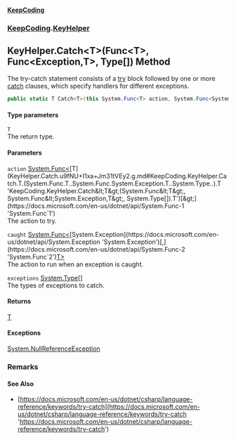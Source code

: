 #### [KeepCoding](index.md 'index')
### [KeepCoding](KeepCoding.md 'KeepCoding').[KeyHelper](KeyHelper.md 'KeepCoding.KeyHelper')
## KeyHelper.Catch&lt;T&gt;(Func&lt;T&gt;, Func&lt;Exception,T&gt;, Type[]) Method
The try-catch statement consists of a [try](https://docs.microsoft.com/en-us/dotnet/csharp/language-reference/keywords/try 'https://docs.microsoft.com/en-us/dotnet/csharp/language-reference/keywords/try') block followed by one or more [catch](https://docs.microsoft.com/en-us/dotnet/csharp/language-reference/keywords/catch 'https://docs.microsoft.com/en-us/dotnet/csharp/language-reference/keywords/catch') clauses, which specify handlers for different exceptions.  
```csharp
public static T Catch<T>(this System.Func<T> action, System.Func<System.Exception,T> caught, params System.Type[] exceptions);
```
#### Type parameters
<a name='KeepCoding.KeyHelper.Catch.T.(System.Func.T..System.Func.System.Exception.T..System.Type..).T'></a>
`T`  
The return type.
  
#### Parameters
<a name='KeepCoding.KeyHelper.Catch.T.(System.Func.T..System.Func.System.Exception.T..System.Type..).action'></a>
`action` [System.Func&lt;](https://docs.microsoft.com/en-us/dotnet/api/System.Func-1 'System.Func`1')[T](KeyHelper.Catch.u9fNU+I1xa+Jm31tVEy2.g.md#KeepCoding.KeyHelper.Catch.T.(System.Func.T..System.Func.System.Exception.T..System.Type..).T 'KeepCoding.KeyHelper.Catch&lt;T&gt;(System.Func&lt;T&gt;, System.Func&lt;System.Exception,T&gt;, System.Type[]).T')[&gt;](https://docs.microsoft.com/en-us/dotnet/api/System.Func-1 'System.Func`1')  
The action to try.
  
<a name='KeepCoding.KeyHelper.Catch.T.(System.Func.T..System.Func.System.Exception.T..System.Type..).caught'></a>
`caught` [System.Func&lt;](https://docs.microsoft.com/en-us/dotnet/api/System.Func-2 'System.Func`2')[System.Exception](https://docs.microsoft.com/en-us/dotnet/api/System.Exception 'System.Exception')[,](https://docs.microsoft.com/en-us/dotnet/api/System.Func-2 'System.Func`2')[T](KeyHelper.Catch.u9fNU+I1xa+Jm31tVEy2.g.md#KeepCoding.KeyHelper.Catch.T.(System.Func.T..System.Func.System.Exception.T..System.Type..).T 'KeepCoding.KeyHelper.Catch&lt;T&gt;(System.Func&lt;T&gt;, System.Func&lt;System.Exception,T&gt;, System.Type[]).T')[&gt;](https://docs.microsoft.com/en-us/dotnet/api/System.Func-2 'System.Func`2')  
The action to run when an exception is caught.
  
<a name='KeepCoding.KeyHelper.Catch.T.(System.Func.T..System.Func.System.Exception.T..System.Type..).exceptions'></a>
`exceptions` [System.Type](https://docs.microsoft.com/en-us/dotnet/api/System.Type 'System.Type')[[]](https://docs.microsoft.com/en-us/dotnet/api/System.Array 'System.Array')  
The types of exceptions to catch.
  
#### Returns
[T](KeyHelper.Catch.u9fNU+I1xa+Jm31tVEy2.g.md#KeepCoding.KeyHelper.Catch.T.(System.Func.T..System.Func.System.Exception.T..System.Type..).T 'KeepCoding.KeyHelper.Catch&lt;T&gt;(System.Func&lt;T&gt;, System.Func&lt;System.Exception,T&gt;, System.Type[]).T')  
#### Exceptions
[System.NullReferenceException](https://docs.microsoft.com/en-us/dotnet/api/System.NullReferenceException 'System.NullReferenceException')  
### Remarks
#### See Also
- [https://docs.microsoft.com/en-us/dotnet/csharp/language-reference/keywords/try-catch](https://docs.microsoft.com/en-us/dotnet/csharp/language-reference/keywords/try-catch 'https://docs.microsoft.com/en-us/dotnet/csharp/language-reference/keywords/try-catch')
